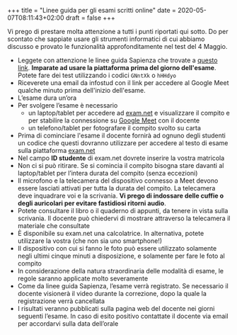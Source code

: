 +++
title = "Linee guida per gli esami scritti online"
date = 2020-05-07T08:11:43+02:00
draft = false
+++

Vi prego di prestare molta attenzione a tutti i punti riportati qui sotto. Do per scontato che sappiate usare gli strumenti informatici di cui abbiamo discusso e provato le funzionalità approfonditamente nel test del 4 Maggio.

* Leggete con attenzione le linee guida Sapienza che trovate a [questo link](https://www.uniroma1.it/it/documento/procedura-straordinaria-conseguente-allemergenza-sanitaria-covid-19-lo-svolgimento-degli). **Imparate ad usare la piattaforma prima del giorno dell'esame**. Potete fare dei test utilizzando i codici `GNntXk` o `hHHdyo`
* Riceverete una email da infostud con il link per accedere al Google Meet qualche minuto prima dell'inizio dell'esame.
* L’esame dura un’ora
* Per svolgere l’esame è necessario 
	* un laptop/tablet per accedere ad [exam.net](https://www.exam.net) e visualizzare il compito e per stabilire la connessione su [Google Meet](https://meet.google.com/) con il docente
	* un telefono/tablet per fotografare il compito svolto su carta
* Prima di cominciare l'esame il docente fornirà ad ognuno degli studenti un codice che questi dovranno utilizzare per accedere al testo di esame sulla piattaforma [exam.net](https://www.exam.net)
* Nel campo **ID studente** di exam.net dovrete inserire la vostra matricola
* Non ci si può ritirare. Se si comincia il compito bisogna stare davanti al laptop/tablet per l’intera durata del compito (senza eccezioni)
* Il microfono e la telecamera del dispositivo connesso a Meet devono essere lasciati attivati per tutta la durata del compito. La telecamera deve inquadrare voi e la scrivania. **Vi prego di indossare delle cuffie o degli auricolari per evitare fastidiosi ritorni audio**.
* Potete consultare il libro o il quaderno di appunti, da tenere in vista sulla scrivania. Il docente può chiedervi di mostrare attraverso la telecamera il materiale che consultate
* È disponibile su exam.net una calcolatrice. In alternativa, potete utilizzare la vostra (che non sia uno smartphone!)
* Il dispositivo con cui si fanno le foto può essere utilizzato solamente negli ultimi cinque minuti a disposizione, e solamente per fare le foto al compito
* In considerazione della natura straordinaria delle modalità di esame, le regole saranno applicate molto severamente
* Come da linee guida Sapienza, l’esame verrà registrato. Se necessario il docente visionerà il video durante la correzione, dopo la quale la registrazione verrà cancellata
* I risultati veranno pubblicati sulla pagina web del docente nei giorni seguenti l’esame. In caso di esito positivo contattate il docente via email per accordarvi sulla data dell’orale
